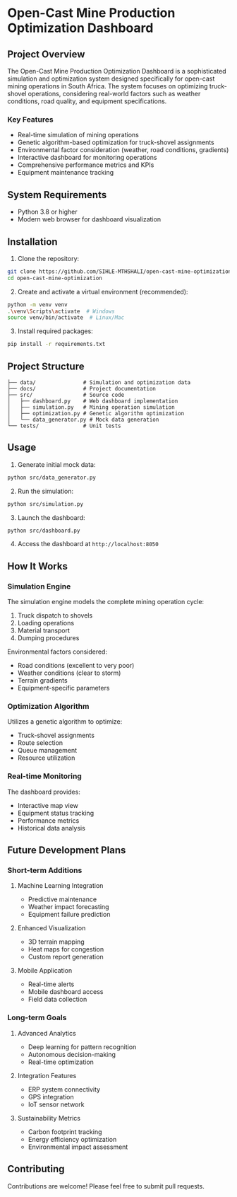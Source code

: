 # Open-Cast Mine Production Optimization Dashboard

## Project Overview
The Open-Cast Mine Production Optimization Dashboard is a sophisticated simulation and optimization system designed specifically for open-cast mining operations in South Africa. The system focuses on optimizing truck-shovel operations, considering real-world factors such as weather conditions, road quality, and equipment specifications.

### Key Features
- Real-time simulation of mining operations
- Genetic algorithm-based optimization for truck-shovel assignments
- Environmental factor consideration (weather, road conditions, gradients)
- Interactive dashboard for monitoring operations
- Comprehensive performance metrics and KPIs
- Equipment maintenance tracking

## System Requirements
- Python 3.8 or higher
- Modern web browser for dashboard visualization

## Installation

1. Clone the repository:
```bash
git clone https://github.com/SIHLE-MTHSHALI/open-cast-mine-optimization.git
cd open-cast-mine-optimization
```

2. Create and activate a virtual environment (recommended):
```bash
python -m venv venv
.\venv\Scripts\activate  # Windows
source venv/bin/activate  # Linux/Mac
```

3. Install required packages:
```bash
pip install -r requirements.txt
```

## Project Structure
```
├── data/               # Simulation and optimization data
├── docs/               # Project documentation
├── src/                # Source code
│   ├── dashboard.py    # Web dashboard implementation
│   ├── simulation.py   # Mining operation simulation
│   ├── optimization.py # Genetic algorithm optimization
│   └── data_generator.py # Mock data generation
└── tests/              # Unit tests
```

## Usage

1. Generate initial mock data:
```bash
python src/data_generator.py
```

2. Run the simulation:
```bash
python src/simulation.py
```

3. Launch the dashboard:
```bash
python src/dashboard.py
```

4. Access the dashboard at `http://localhost:8050`

## How It Works

### Simulation Engine
The simulation engine models the complete mining operation cycle:
1. Truck dispatch to shovels
2. Loading operations
3. Material transport
4. Dumping procedures

Environmental factors considered:
- Road conditions (excellent to very poor)
- Weather conditions (clear to storm)
- Terrain gradients
- Equipment-specific parameters

### Optimization Algorithm
Utilizes a genetic algorithm to optimize:
- Truck-shovel assignments
- Route selection
- Queue management
- Resource utilization

### Real-time Monitoring
The dashboard provides:
- Interactive map view
- Equipment status tracking
- Performance metrics
- Historical data analysis

## Future Development Plans

### Short-term Additions
1. Machine Learning Integration
   - Predictive maintenance
   - Weather impact forecasting
   - Equipment failure prediction

2. Enhanced Visualization
   - 3D terrain mapping
   - Heat maps for congestion
   - Custom report generation

3. Mobile Application
   - Real-time alerts
   - Mobile dashboard access
   - Field data collection

### Long-term Goals
1. Advanced Analytics
   - Deep learning for pattern recognition
   - Autonomous decision-making
   - Real-time optimization

2. Integration Features
   - ERP system connectivity
   - GPS integration
   - IoT sensor network

3. Sustainability Metrics
   - Carbon footprint tracking
   - Energy efficiency optimization
   - Environmental impact assessment

## Contributing
Contributions are welcome! Please feel free to submit pull requests.

